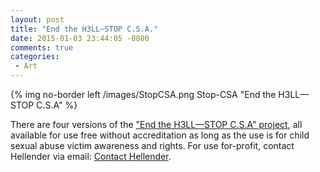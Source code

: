 ```yaml
---
layout: post
title: "End the H3LL—STOP C.S.A."
date: 2015-01-03 23:44:05 -0800
comments: true
categories:
 - Art
---
```

{% img no-border left /images/StopCSA.png Stop-CSA "End the H3LL—STOP C.S.A" %}

There are four versions of the ["End the H3LL—STOP C.S.A" project](/stop-csa), all available for use free without accreditation as long as the use is for child sexual abuse victim awareness and rights. For use for-profit, contact Hellender via email: <a href="mailto:&#99;&#111;&#110;&#116;&#97;&#99;&#116;&#64;&#104;&#101;&#108;&#108;&#101;&#110;&#100;&#101;&#114;&#46;&#99;&#111;&#109;">&#67;&#111;&#110;&#116;&#97;&#99;&#116;&#32;&#72;&#101;&#108;&#108;&#101;&#110;&#100;&#101;&#114;</a>.

